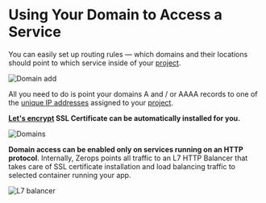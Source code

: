 # Using Your Domain to Access a Service

You can easily set up routing rules — which domains and their locations should point to which service inside of your [project](/documentation/overview/projects-and-services-structure.html#project).

![Domain add](/domain-add.png "Domain add")

All you need to do is point your domains A and / or AAAA records to one of the [unique IP addresses](/documentation/routing/unique-ipv4-ipv6-addresses.html) assigned to your [project](/documentation/overview/projects-and-services-structure.html#project).

**[Let's encrypt](https://letsencrypt.org/) SSL Certificate can be automatically installed for you.**

![Domains](/domains.png "Domains")

**Domain access can be enabled only on services running on an HTTP protocol**. Internally, Zerops points all traffic to an L7 HTTP Balancer that takes care of SSL certificate installation and load balancing traffic to selected container running your app.

![L7 balancer](/l7balancer.png "L7 balancer")
